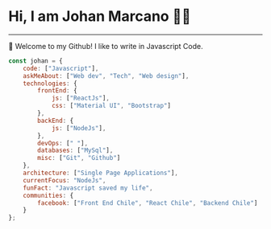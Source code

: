# Hi, I am Johan Marcano 👨‍💻
---

🚀 Welcome to my Github! I like to write in Javascript Code.

```javascript
const johan = {
    code: ["Javascript"],
    askMeAbout: ["Web dev", "Tech", "Web design"],
    technologies: {
        frontEnd: {
            js: ["ReactJs"],
            css: ["Material UI", "Bootstrap"]
        },
        backEnd: {
            js: ["NodeJs"],
        },
        devOps: [" "],
        databases: ["MySql"],
        misc: ["Git", "Github"]
    },
    architecture: ["Single Page Applications"],
    currentFocus: "NodeJs",
    funFact: "Javascript saved my life",
    communities: {
        facebook: ["Front End Chile", "React Chile", "Backend Chile"]
    }
};
